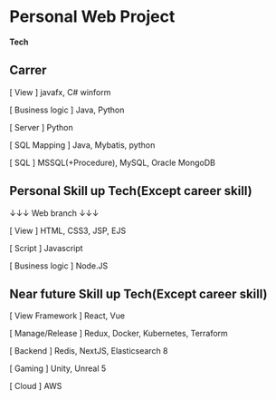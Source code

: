 # Personal Web Project

**Tech**

**Carrer**
---------------------------------------
[ View ]
javafx, C# winform

[ Business logic ]
Java, Python

[ Server ]
Python

[ SQL Mapping ]
Java, Mybatis, python

[ SQL ]
MSSQL(+Procedure), MySQL, Oracle
MongoDB



**Personal Skill up Tech(Except career skill)**
---------------------------------------
↓↓↓ Web branch ↓↓↓

[ View ]
HTML, CSS3, JSP, EJS

[ Script ]
Javascript

[ Business logic ]
Node.JS


**Near future Skill up Tech(Except career skill)**
---------------------------------------
[ View Framework ]
React, Vue

[ Manage/Release ]
Redux, Docker, Kubernetes, Terraform

[ Backend ]
Redis, NextJS, Elasticsearch 8

[ Gaming ]
Unity, Unreal 5

[ Cloud ]
AWS

